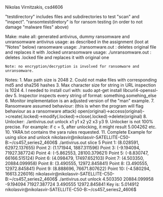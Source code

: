 Nikolas Virnitzakis, csd4606

"testdirectory" includes files and subdirectories to test "scan" and "inspect". 
"ransomtestdiretory" is for ransom testing (in order to not damage "malware files" above)

Make:
    make all: generated antivirus, dummy ransomware and unransomware
    antivirus usage:
        as described in the assignment (loot at "Notes" below)
    ransomware usage:
        ./ransomware.out <filepath>: deletes original file and replaces it with .locked
    unransomware usage:
        ./unransomware.out <filepath>: deletes .locked file and replaces it with original one

    Note: no encryption/decryption is involved for ransomware and unransomware. 

Notes:
    1. Max path size is 2048
    2. Could not make files with corresponding md5 and sha256 hashes
    3. Max character size for string in URL inspection is 1024
    4. I needed to install curl with:
        sudo apt-get install libcurl4-openssl-dev
    5. Inspector inspects every string of format:
        something.somehing_else
    6. Monitor implementation is an adjusted version of the "man" example.
    7. Ransomware assumed behaviour: (this is when the program will flag behaviour as a ransomware attack)
        open(original)->access(original)->create(.locked)->modify(.locked)->close(.locked)->delete(original)
    8. Unlocker: ./antivirus.out unlock x1 y1 x2 y2 x3 y3
    9. Unlocker is not 100% precise. For example: if c = 5, after unlocking, it might result 5.004262 etc.
    10. YARA.txt contains the yara rules requested.
    11. Complete Example for using slice and unlock
    nikolasvir@nikolasvir-SATELLITE-C50-B:~/cs457_series2_4606$ ./antivirus.out slice 5
    Point 1: (8.028591, 62972.137655)
    Point 2: (1.171944, 1887.311596)
    Point 3: (-9.194094, 71927.387724)
    Point 4: (-5.862553, 28100.379621)
    Point 5: (-8.830747, 66166.515124)
    Point 6: (4.098479, 17497.652103)
    Point 7: (4.503350, 20884.099958)
    Point 8: (3.490555, 12972.845841)
    Point 8: (3.490555, 12972.845841)
    Point 9: (8.888696, 76671.807622)
    Point 10: (-4.580294, 16613.226016)
    nikolasvir@nikolasvir-SATELLITE-C50-B:~/cs457_series2_4606$ ./antivirus.out unlock 4.503350 20884.099958 -9.194094 71927.387724 3.490555 12972.845841
    Key is: 5.014912
    nikolasvir@nikolasvir-SATELLITE-C50-B:~/cs457_series2_4606$ 
